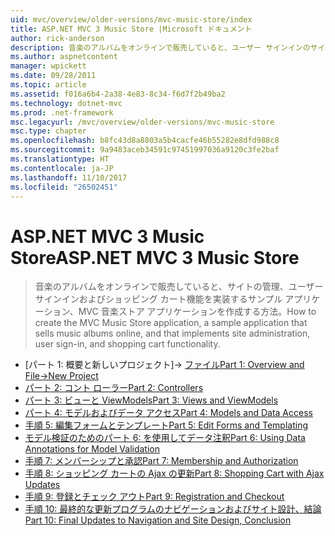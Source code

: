 ```yaml
---
uid: mvc/overview/older-versions/mvc-music-store/index
title: ASP.NET MVC 3 Music Store |Microsoft ドキュメント
author: rick-anderson
description: 音楽のアルバムをオンラインで販売していると、ユーザー サインインのサイトの管理を実装するサンプル アプリケーション、MVC 音楽ストア アプリケーションを作成する方法、.
ms.author: aspnetcontent
manager: wpickett
ms.date: 09/28/2011
ms.topic: article
ms.assetid: f016a6b4-2a38-4e83-8c34-f6d7f2b49ba2
ms.technology: dotnet-mvc
ms.prod: .net-framework
msc.legacyurl: /mvc/overview/older-versions/mvc-music-store
msc.type: chapter
ms.openlocfilehash: b8fc43d8a8803a5b4cacfe46b55282e8dfd988c8
ms.sourcegitcommit: 9a9483aceb34591c97451997036a9120c3fe2baf
ms.translationtype: HT
ms.contentlocale: ja-JP
ms.lasthandoff: 11/10/2017
ms.locfileid: "26502451"
---
```

<a name="aspnet-mvc-3-music-store"></a><span data-ttu-id="4fdd5-103">ASP.NET MVC 3 Music Store</span><span class="sxs-lookup"><span data-stu-id="4fdd5-103">ASP.NET MVC 3 Music Store</span></span>
====================
> <span data-ttu-id="4fdd5-104">音楽のアルバムをオンラインで販売していると、サイトの管理、ユーザー サインインおよびショッピング カート機能を実装するサンプル アプリケーション、MVC 音楽ストア アプリケーションを作成する方法。</span><span class="sxs-lookup"><span data-stu-id="4fdd5-104">How to create the MVC Music Store application, a sample application that sells music albums online, and that implements site administration, user sign-in, and shopping cart functionality.</span></span>


- <span data-ttu-id="4fdd5-105">[パート 1: 概要と新しいプロジェクト]-> [ファイル](mvc-music-store-part-1.md)</span><span class="sxs-lookup"><span data-stu-id="4fdd5-105">[Part 1: Overview and File->New Project](mvc-music-store-part-1.md)</span></span>
- [<span data-ttu-id="4fdd5-106">パート 2: コント ローラー</span><span class="sxs-lookup"><span data-stu-id="4fdd5-106">Part 2: Controllers</span></span>](mvc-music-store-part-2.md)
- [<span data-ttu-id="4fdd5-107">パート 3: ビューと ViewModels</span><span class="sxs-lookup"><span data-stu-id="4fdd5-107">Part 3: Views and ViewModels</span></span>](mvc-music-store-part-3.md)
- [<span data-ttu-id="4fdd5-108">パート 4: モデルおよびデータ アクセス</span><span class="sxs-lookup"><span data-stu-id="4fdd5-108">Part 4: Models and Data Access</span></span>](mvc-music-store-part-4.md)
- [<span data-ttu-id="4fdd5-109">手順 5: 編集フォームとテンプレート</span><span class="sxs-lookup"><span data-stu-id="4fdd5-109">Part 5: Edit Forms and Templating</span></span>](mvc-music-store-part-5.md)
- [<span data-ttu-id="4fdd5-110">モデル検証のためのパート 6: を使用してデータ注釈</span><span class="sxs-lookup"><span data-stu-id="4fdd5-110">Part 6: Using Data Annotations for Model Validation</span></span>](mvc-music-store-part-6.md)
- [<span data-ttu-id="4fdd5-111">手順 7: メンバーシップと承認</span><span class="sxs-lookup"><span data-stu-id="4fdd5-111">Part 7: Membership and Authorization</span></span>](mvc-music-store-part-7.md)
- [<span data-ttu-id="4fdd5-112">手順 8: ショッピング カートの Ajax の更新</span><span class="sxs-lookup"><span data-stu-id="4fdd5-112">Part 8: Shopping Cart with Ajax Updates</span></span>](mvc-music-store-part-8.md)
- [<span data-ttu-id="4fdd5-113">手順 9: 登録とチェック アウト</span><span class="sxs-lookup"><span data-stu-id="4fdd5-113">Part 9: Registration and Checkout</span></span>](mvc-music-store-part-9.md)
- [<span data-ttu-id="4fdd5-114">手順 10: 最終的な更新プログラムのナビゲーションおよびサイト設計、結論</span><span class="sxs-lookup"><span data-stu-id="4fdd5-114">Part 10: Final Updates to Navigation and Site Design, Conclusion</span></span>](mvc-music-store-part-10.md)
